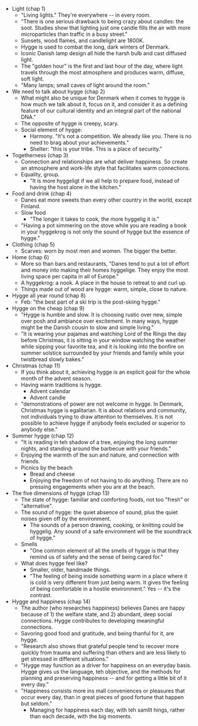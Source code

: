 * Light (chap 1)
  * "Living lights." They're everywhere -- in every room.
  * "There is one serious drawback to being crazy about candles: the soot. Studies show that lighting just one
    candle fills the air with more microparticles than traffic in a busy street."
  * Sunsets, wood flames, and candlelight are 1800K.
  * Hygge is used to combat the long, dark winters of Denmark.
  * Iconic Danish lamp design all hide the harsh bulb and cast diffused light.
  * The "golden hour" is the first and last hour of the day, where light travels through the most atmosphere
    and produces warm, diffuse, soft light.
  * "Many lamps; small caves of light around the room."
* We need to talk about hygge (chap 2)
  * What might also be unique for Denmark when it comes to hygge is how much we talk about it, focus on it,
    and consider it as a defining feature of our cultural identity and an integral part of the national DNA."
  * The opposite of hygge is creepy, scary.
  * Social element of hygge:
    * Harmony. "It's not a competition. We already like you. There is no need to brag about your
      achievements."
    * Shelter: "this is your tribe. This is a place of security."
* Togetherness (chap 3)
  * Connection and relationships are what deliver happiness. So create an atmosphere and work-life style that
    facilitates warm connections.
  * Equality, group.
    * "It is more hyggeligt if we all help to prepare food, instead of having the host alone in the kitchen."
* Food and drink (chap 4)
  * Danes eat more sweets than every other country in the world, except Finland.
  * Slow food
    * "The longer it takes to cook, the more hyggelig it is."
  * "Having a pot simmering on the stove while you are reading a book in your hyggekrog is not only the sound
    of hygge but the essence of hygge."
* Clothing (chap 5)
  * Scarves: worn by most men and women. The bigger the better.
* Home (chap 6)
  * More so than bars and restaurants, "Danes tend to put a lot of effort and money into making
    their homes hyggelige. They enjoy the most living space per capita in all of Europe."
  * A hyggekrog: a nook. A place in the house to retreat to and curl up.
  * Things made out of wood are hygge: warm, simple, close to nature.
* Hygge all year round (chap 8)
  * Feb: "the best part of a ski trip is the post-skiing hygge."
* Hygge on the cheap (chap 9)
  * "Hygge is humble and slow. It is choosing rustic over new, simple over posh and ambiance over excitement.
    In many ways, hygge might be the Danish cousin to slow and simple living."
  * "It is wearing your pajamas and watching Lord of the Rings the day before Christmas, it is sitting in your
    window watching the weather while sipping your favorite tea, and it is looking into the bonfire on summer
    solstice surrounded by your friends and family while your twistbread slowly bakes."
* Christmas (chap 11)
  * If you think about it, achieving hygge is an explicit goal for the whole month of the advent season.
  * Having warm traditions is hygge.
    * Advent calendar
    * Advent candle
  * "demonstrations of power are not welcome in hygge. In Denmark, Christmas hygge is egalitarian. It is about
    relations and community, not individuals trying to draw attention to themselves. It is not possible to
    achieve hygge if anybody feels excluded or superior to anybody else."
* Summer hygge (chap 12)
  * "It is reading in teh shadow of a tree, enjoying the long summer nights, and standing around the barbecue
    with your friends."
  * Enjoying the warmth of the sun and nature, and connection with friends.
  * Picnics by the beach
    * Bread and cheese
    * Enjoying the freedom of not having to do anything. There are no pressing engagements when you are at the
      beach.
* The five dimensions of hygge (chap 13)
  * The state of hygge: familiar and comforting foods, not too "fresh" or "alternative".
  * The sound of hygge: the quiet absence of sound, plus the quiet noises given off by the environment.
    * The sounds of a person drawing, cooking, or knitting could be hyggelig. Any sound of a safe environment
      will be the soundtrack of hygge."
  * Smells
    * "One common element of all the smells of hygge is that they remind us of safety and the sense of being
      cared for."
  * What does hygge feel like?
    * Smaller, older, handmade things.
    * "The feeling of being inside something warm in a place where it is cold is very different from just
      being warm. It gives the feeling of being comfortable in a hostile environment." Yes -- it's the
      contrast.
* Hygge and happiness (chap 14)
  * The author (who researches happiness) believes Danes are happy because of 1) the welfare state, and 2)
    abundant, deep social connections. Hygge contributes to developing meaningful connections.
  * Savoring good food and gratitude, and being thanful for it, are hygge.
  * "Research also shows that grateful people tend to recover more quickly from trauma and suffering than
    others and are less likely to get stressed in different situations."
  * "Hygge may function as a driver for happiness on an everyday basis. Hygge gives us the language, teh
    objective, and the methods for planning and preserving happiness -- and for getting a little bit of it
    every day."
  * "Happiness consists more ins mall conveniences or pleasures that occur every day, than in great pieces of
    good fortune that happen but seldom."
    * Managing for happiness each day, with teh samllt hings, rather than each decade, with the big moments.
